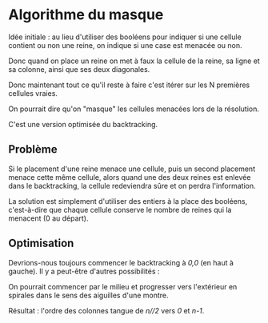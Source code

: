# Algorithme du masque

Idée initiale&nbsp;: au lieu d'utiliser des booléens pour indiquer si une cellule contient ou non une reine, on indique si une case est menacée ou non.

Donc quand on place un reine on met à faux la cellule de la reine, sa ligne et sa colonne, ainsi que ses deux diagonales.

Donc maintenant tout ce qu'il reste à faire c'est itérer sur les N premières cellules vraies.

On pourrait dire qu'on "masque" les cellules menacées lors de la résolution.

C'est une version optimisée du backtracking.

## Problème

Si le placement d'une reine menace une cellule, puis un second placement menace cette même cellule, alors quand une des deux reines est enlevée dans le backtracking, la cellule redeviendra sûre et on perdra l'information.

La solution est simplement d'utiliser des entiers à la place des booléens, c'est-à-dire que chaque cellule conserve le nombre de reines qui la menacent (0 au départ).

## Optimisation

Devrions-nous toujours commencer le backtracking à *0,0* (en haut à gauche). Il y a peut-être d'autres possibilités :

On pourrait commencer par le milieu et progresser vers l'extérieur en spirales dans le sens des aiguilles d'une montre.

Résultat : l'ordre des colonnes tangue de *n//2* vers *0* et *n-1*.
